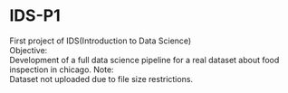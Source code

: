 # IDS-P1
First project of IDS(Introduction to Data Science)<br>
Objective:<br>
Development of a full data science pipeline for a real dataset about food inspection in chicago.
Note:<br>
Dataset not uploaded due to file size restrictions.<br>

